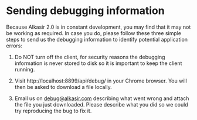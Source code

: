 # Sending debugging information

Because Alkasir 2.0 is in constant development, you may find that it may not be working as required.
In case you do, please follow these three simple steps to send us the debugging information to identify potential application errors:

1. Do NOT turn off the client, for security reasons the debugging information is never stored to disk so it is important to keep the client running.

2. Visit http://localhost:8899/api/debug/ in your Chrome browser. You will then be asked to download a file locally.

3. Email us on <debug@alkasir.com> describing what went wrong and attach the file you just downloaded. Please describe what you did so we could try reproducing the bug to fix it.
